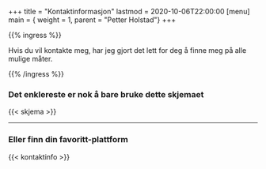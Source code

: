 +++
title = "Kontaktinformasjon"
lastmod = 2020-10-06T22:00:00
[menu]
main = { weight = 1, parent = "Petter Holstad"}
+++

{{% ingress %}}

Hvis du vil kontakte meg, har jeg gjort det lett for deg å finne meg på alle
mulige måter.

{{% /ingress %}}

### Det enklereste er nok å bare bruke dette skjemaet

{{< skjema >}}

---

### Eller finn din favoritt-plattform

{{< kontaktinfo >}}

